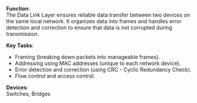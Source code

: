 **Function**:  
The Data Link Layer ensures reliable data transfer between two devices on the same local network. It organizes data into frames and handles error detection and correction to ensure that data is not corrupted during transmission.

**Key Tasks**:
- Framing (breaking down packets into manageable frames).
- Addressing using MAC addresses (unique to each network device).
- Error detection and correction (using CRC - Cyclic Redundancy Check).
- Flow control and access control.

**Devices**:  
Switches, Bridges